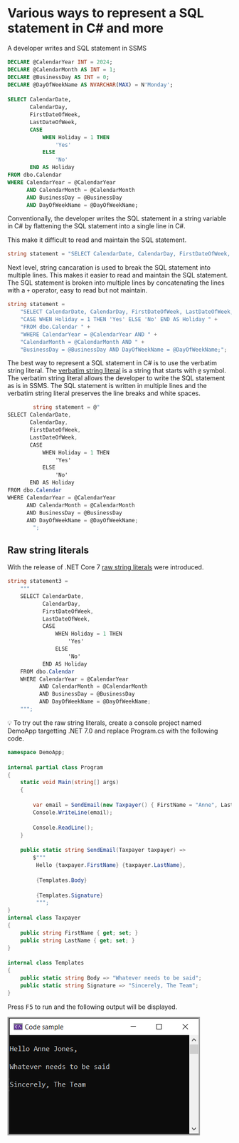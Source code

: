 # Various ways to represent a SQL statement in C# and more

A developer writes and SQL statement in SSMS

```sql
DECLARE @CalendarYear INT = 2024;
DECLARE @CalendarMonth AS INT = 1;
DECLARE @BusinessDay AS INT = 0;
DECLARE @DayOfWeekName AS NVARCHAR(MAX) = N'Monday';

SELECT CalendarDate,
       CalendarDay,
       FirstDateOfWeek,
       LastDateOfWeek,
       CASE
           WHEN Holiday = 1 THEN
               'Yes'
           ELSE
               'No'
       END AS Holiday
FROM dbo.Calendar
WHERE CalendarYear = @CalendarYear
      AND CalendarMonth = @CalendarMonth
      AND BusinessDay = @BusinessDay
      AND DayOfWeekName = @DayOfWeekName;
```

Conventionally, the developer writes the SQL statement in a string variable in C# by flattening the SQL statement into a single line in C#.

This make it difficult to read and maintain the SQL statement.

```csharp
string statement = "SELECT CalendarDate, CalendarDay, FirstDateOfWeek, LastDateOfWeek, CASE WHEN Holiday = 1 THEN 'Yes' ELSE 'No' END AS Holiday FROM dbo.Calendar WHERE CalendarYear = @CalendarYear AND CalendarMonth = @CalendarMonth AND BusinessDay = @BusinessDay AND DayOfWeekName = @DayOfWeekName;";
```

Next level, string cancaration is used to break the SQL statement into multiple lines. This makes it easier to read and maintain the SQL statement. The SQL statement is broken into multiple lines by concatenating the lines with a `+` operator, easy to read but not maintain.

```csharp
string statement = 
    "SELECT CalendarDate, CalendarDay, FirstDateOfWeek, LastDateOfWeek, " +
    "CASE WHEN Holiday = 1 THEN 'Yes' ELSE 'No' END AS Holiday " +
    "FROM dbo.Calendar " +
    "WHERE CalendarYear = @CalendarYear AND " +
    "CalendarMonth = @CalendarMonth AND " +
    "BusinessDay = @BusinessDay AND DayOfWeekName = @DayOfWeekName;";
```

The best way to represent a SQL statement in C# is to use the verbatim string literal. The [verbatim string literal](https://learn.microsoft.com/en-us/dotnet/csharp/language-reference/tokens/verbatim) is a string that starts with `@` symbol. The verbatim string literal allows the developer to write the SQL statement as is in SSMS. The SQL statement is written in multiple lines and the verbatim string literal preserves the line breaks and white spaces.

```csharp
        string statement = @"
SELECT CalendarDate,
       CalendarDay,
       FirstDateOfWeek,
       LastDateOfWeek,
       CASE
           WHEN Holiday = 1 THEN
               'Yes'
           ELSE
               'No'
       END AS Holiday
FROM dbo.Calendar
WHERE CalendarYear = @CalendarYear
      AND CalendarMonth = @CalendarMonth
      AND BusinessDay = @BusinessDay
      AND DayOfWeekName = @DayOfWeekName;
        ";
```

## Raw string literals

With the release of .NET Core 7 [raw string literals](https://learn.microsoft.com/en-us/dotnet/csharp/language-reference/tokens/raw-string) were introduced. 

```csharp
string statement3 = 
    """
    SELECT CalendarDate,
           CalendarDay,
           FirstDateOfWeek,
           LastDateOfWeek,
           CASE
               WHEN Holiday = 1 THEN
                   'Yes'
               ELSE
                   'No'
           END AS Holiday
    FROM dbo.Calendar
    WHERE CalendarYear = @CalendarYear
          AND CalendarMonth = @CalendarMonth
          AND BusinessDay = @BusinessDay
          AND DayOfWeekName = @DayOfWeekName;
    """;
```

:bulb: To try out the raw string literals, create a console project named DemoApp targetting .NET 7.0 and replace Program.cs with the following code.

```csharp
namespace DemoApp;

internal partial class Program
{
    static void Main(string[] args)
    {

        var email = SendEmail(new Taxpayer() { FirstName = "Anne", LastName = "Jones" });
        Console.WriteLine(email);

        Console.ReadLine();
    }

    public static string SendEmail(Taxpayer taxpayer) =>
        $"""
         Hello {taxpayer.FirstName} {taxpayer.LastName},

         {Templates.Body}
         
         {Templates.Signature}
         """;
}
internal class Taxpayer
{
    public string FirstName { get; set; }
    public string LastName { get; set; }
}

internal class Templates
{
    public static string Body => "Whatever needs to be said";
    public static string Signature => "Sincerely, The Team";
}
```


Press <kbd>F5</kbd> to run and the following output will be displayed.



![alt text](assets/figure7.png)